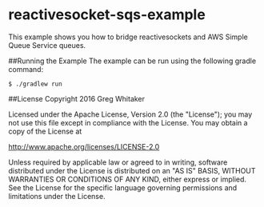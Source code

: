 reactivesocket-sqs-example
===

This example shows you how to bridge reactivesockets and AWS Simple Queue Service queues.

##Running the Example
The example can be run using the following gradle command:

```
$ ./gradlew run
```

##License
Copyright 2016 Greg Whitaker

Licensed under the Apache License, Version 2.0 (the "License"); you may not use this file except in compliance with the License. You may obtain a copy of the License at

http://www.apache.org/licenses/LICENSE-2.0

Unless required by applicable law or agreed to in writing, software distributed under the License is distributed on an "AS IS" BASIS, WITHOUT WARRANTIES OR CONDITIONS OF ANY KIND, either express or implied. See the License for the specific language governing permissions and limitations under the License.